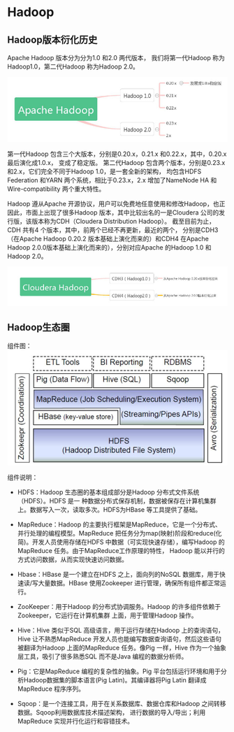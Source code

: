 # Hadoop

## Hadoop版本衍化历史

Apache Hadoop 版本分为分为1.0 和2.0 两代版本，
我们将第一代Hadoop 称为Hadoop1.0，第二代Hadoop 称为Hadoop 2.0。

 ![Hadoop版本](https://github.com/ItManHarry/BigData/blob/master/document/1.jpg)

第一代Hadoop 包含三个大版本，分别是0.20.x，0.21.x 和0.22.x，其中，0.20.x 最后演化成1.0.x，
变成了稳定版。
第二代Hadoop 包含两个版本，分别是0.23.x 和2.x，它们完全不同于Hadoop 1.0，是一套全新的架构，
均包含HDFS Federation 和YARN 两个系统，相比于0.23.x，2.x 增加了NameNode HA 和
Wire-compatibility 两个重大特性。
		
Hadoop 遵从Apache 开源协议，用户可以免费地任意使用和修改Hadoop，也正因此，市面上出现了很多Hadoop 版本，其中比较出名的一是Cloudera 公司的发行版，该版本称为CDH（Cloudera Distribution Hadoop）。
截至目前为止，CDH 共有4 个版本，其中，前两个已经不再更新，最近的两个，
分别是CDH3（在Apache Hadoop 0.20.2 版本基础上演化而来的）和CDH4 在Apache Hadoop 2.0.0版本基础上演化而来的），分别对应Apache 的Hadoop 1.0 和Hadoop 2.0。

 ![CDH版本](https://github.com/ItManHarry/BigData/blob/master/document/2.jpg)
	
## Hadoop生态圈

组件图：
 ![Hadoop生态图](https://github.com/ItManHarry/BigData/blob/master/document/3.jpg)
	
组件说明：
- HDFS：Hadoop 生态圈的基本组成部分是Hadoop 分布式文件系统（HDFS）。HDFS 是一
种数据分布式保存机制，数据被保存在计算机集群上。数据写入一次，读取多次。HDFS为HBase 等工具提供了基础。

- MapReduce：Hadoop 的主要执行框架是MapReduce，它是一个分布式、并行处理的编程模型。MapReduce 把任务分为map(映射)阶段和reduce(化简)。开发人员使用存储在HDFS 中数据（可实现快速存储），编写Hadoop 的MapReduce 任务。由于MapReduce工作原理的特性， Hadoop 能以并行的方式访问数据，从而实现快速访问数据。

- Hbase：HBase 是一个建立在HDFS 之上，面向列的NoSQL 数据库，用于快速读/写大量数据。HBase 使用Zookeeper 进行管理，确保所有组件都正常运行。

- ZooKeeper：用于Hadoop 的分布式协调服务。Hadoop 的许多组件依赖于Zookeeper，它运行在计算机集群
上面，用于管理Hadoop 操作。

- Hive：Hive 类似于SQL 高级语言，用于运行存储在Hadoop 上的查询语句，Hive 让不熟悉MapReduce 开发人员也能编写数据查询语句，然后这些语句被翻译为Hadoop 上面的MapReduce 任务。像Pig 一样，Hive 作为一个抽象层工具，吸引了很多熟悉SQL 而不是Java 编程的数据分析师。

- Pig：它是MapReduce 编程的复杂性的抽象。Pig 平台包括运行环境和用于分析Hadoop数据集的脚本语言(Pig Latin)。其编译器将Pig Latin 翻译成MapReduce 程序序列。

- Sqoop：是一个连接工具，用于在关系数据库、数据仓库和Hadoop 之间转移数据。Sqoop利用数据库技术描述架构，
进行数据的导入/导出；利用MapReduce 实现并行化运行和容错技术。